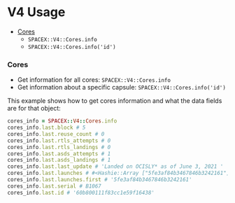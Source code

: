 # V4 Usage

- [Cores](#cores)
  - `SPACEX::V4::Cores.info`
  - `SPACEX::V4::Cores.info('id')`

### Cores

- Get information for all cores: `SPACEX::V4::Cores.info`
- Get information about a specific capsule: `SPACEX::V4::Cores.info('id')`

This example shows how to get cores information and what the data fields are for that object:

```ruby
cores_info = SPACEX::V4::Cores.info
cores_info.last.block # 5
cores_info.last.reuse_count # 0
cores_info.last.rtls_attempts # 0
cores_info.last.rtls_landings # 0
cores_info.last.asds_attempts # 1
cores_info.last.asds_landings # 1
cores_info.last.last_update # 'Landed on OCISLY* as of June 3, 2021 '
cores_info.last.launches # #<Hashie::Array ["5fe3af84b3467846b3242161"]>
cores_info.last.launches.first # '5fe3af84b3467846b3242161'
cores_info.last.serial # B1067
cores_info.last.id # '60b800111f83cc1e59f16438'
```